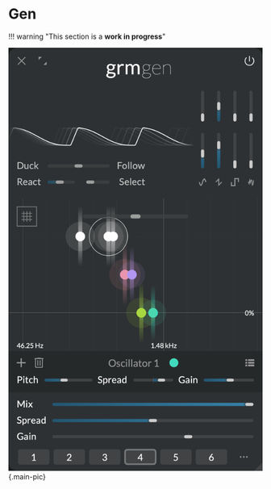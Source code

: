 # Gen

!!! warning "This section is a **work in progress**"

![Screenshot of the Gen module](../assets/images/modules/gen/gen.png){.main-pic}

